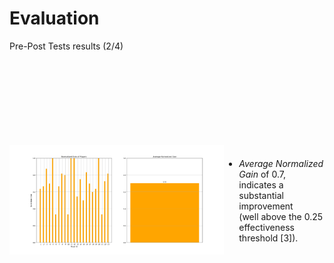 # Evaluation

<p class='slide-subtitle'>Pre-Post Tests results (2/4)</p>

<div class='section-wrapper'>
  <div class='img-wrapper grey-shadow rounded-md'>
    <img src='../assets/images/evaluation/gain.png' class='rounded-md'/>
  </div>
  <div class="text-wrapper">
    <ul class='flex-list'>
      <li>
        <em>Average Normalized Gain</em> of 0.7, indicates a substantial improvement<br>
        (well above the 0.25 effectiveness threshold <Link to='23'>[3]</Link>).
      </li>
    </ul>
  </div>
</div>

<style>
  .section-wrapper {
    display: flex;
    flex-direction: row;
    justify-content: space-around;
    align-items: center;
  }

  .img-wrapper {
    max-width: 800px;
    height: fit-content;
  }

  .text-wrapper {
    display: flex;
    flex-direction: column;
    justify-content: center;
    height: 450px;
    max-width: 300px;
  }
</style>
